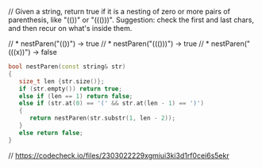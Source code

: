 // Given a string, return true if it is a nesting of zero or more pairs of parenthesis, like "(())" or "((()))". Suggestion: check the first and last chars, and then recur on what's inside them.

// * nestParen("(())") → true
// * nestParen("((()))") → true
// * nestParen("(((x))") → false

```cpp
bool nestParen(const string& str)
{
   size_t len {str.size()};
   if (str.empty()) return true;
   else if (len == 1) return false;
   else if (str.at(0) == '(' && str.at(len - 1) == ')')
   {
      return nestParen(str.substr(1, len - 2));
   }
   else return false;
}
```

// https://codecheck.io/files/2303022229xgmiui3ki3d1rf0cei6s5ekr
